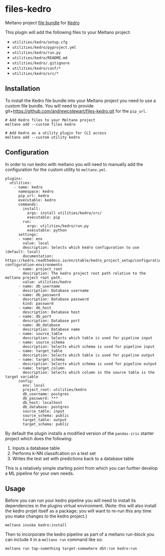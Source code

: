 # files-kedro

Meltano project [file bundle](https://meltano.com/docs/command-line-interface.html#file-bundle) for [Kedro](https://kedro.readthedocs.io/en/stable/)

This plugin will add the following files to your Meltano project:

- `utilities/kedro/setup.cfg`
- `utilities/kedro/pyproject.yml`
- `utilities/kedro/run.py`
- `utilities/kedro/README.md`
- `utilities/kedro/.gitignore`
- `utilities/kedro/conf/*`
- `utilities/kedro/src/*`

## Installation

To install the Kedro file bundle into your Meltano project you need to use a custom file bundle.  You will need to provide git+https://github.com/andrewcstewart/files-kedro.git for the `pip_url`.

```
# Add Kedro files to your Meltano project
meltano add --custom files kedro

# Add Kedro as a utility plugin for CLI access
meltano add --custom utility kedro
```

## Configuration

In order to run kedro with meltano you will need to manually add the configuration for the custom utility to `meltano.yml`.

```
plugins:
  utilities:
    - name: kedro
      namespace: kedro
      pip_url: kedro
      executable: kedro
      commands:
        install:
          args: install utilities/kedro/src/
          executable: pip        
        run: 
          args: utilities/kedro/run.py
          executable: python
      settings:
      - name: env
        value: local
        description: Selects which kedro configuration to use (default: local)
        documentation: https://kedro.readthedocs.io/en/stable/kedro_project_setup/configuration.html#additional-configuration-environments
      - name: project_root
        description: The kedro project root path relative to the meltano project root path.
        value: utilities/kedro
      - name: db_username
        description: Database username
      - name: db_password
        description: Database password
        kind: password
      - name: db_host
        description: Database host
      - name: db_port
        description: Database port
      - name: db_database
        description: Database name
      - name: source_table 
        description: Selects which table is used for pipeline input  
      - name: source_schema
        description: Selects which schema is used for pipeline input      
      - name: target_table 
        description: Selects which table is used for pipeline output      
      - name: target_schema
        description: Selects which schema is used for pipeline output
      - name: target_column
        description: Selects which column in the source table is the target variable        
      config:
        env: local
        project_root: utilities/kedro
        db_username: postgres
        db_password: ***
        db_host: localhost
        db_database: postgres
        source_table: input
        source_schema: public
        target_table: output
        target_schema: public
 ```

By default the plugin installs a modified version of the `pandas-iris` starter project which does the following:

1. Inputs a database table 
2. Performs k-NN classifcation on a test set
3. Writes the test set with predictions back to a database table

This is a relatively simple starting point from which you can further develop a ML pipeline for your own needs.

## Usage

Before you can run your kedro pipeline you will need to install its dependencies in the plugins virtual environment.  (Note: this will also install the kedro projet itself as a package; you will want to re-run this any time you make changes to the kedro project.)

```
meltano invoke kedro:install
```

Then to incorporate the kedro pipeline as part of a meltano run-block you can include it in a `meltano run` command like so:

```
meltano run tap-something target-somewhere dbt:run kedro:run
```

